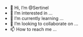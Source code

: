 - 👋 Hi, I’m @Sertinel
- 👀 I’m interested in ...
- 🌱 I’m currently learning ...
- 💞️ I’m looking to collaborate on ...
- 📫 How to reach me ...



